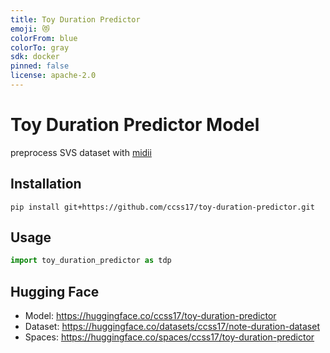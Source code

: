```yaml
---
title: Toy Duration Predictor
emoji: 😻
colorFrom: blue
colorTo: gray
sdk: docker
pinned: false
license: apache-2.0
---
```


# Toy Duration Predictor Model

preprocess SVS dataset with [midii](https://github.com/ccss17/midii) 

## Installation

```shell
pip install git+https://github.com/ccss17/toy-duration-predictor.git
```

## Usage

```python
import toy_duration_predictor as tdp
```

## Hugging Face 

- Model: https://huggingface.co/ccss17/toy-duration-predictor
- Dataset: https://huggingface.co/datasets/ccss17/note-duration-dataset
- Spaces: https://huggingface.co/spaces/ccss17/toy-duration-predictor
